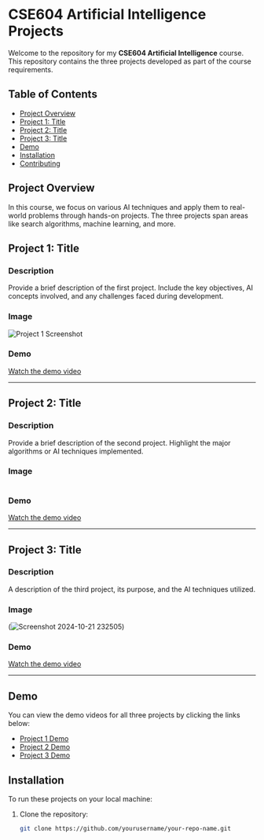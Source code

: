 # CSE604 Artificial Intelligence Projects

Welcome to the repository for my **CSE604 Artificial Intelligence** course. This repository contains the three projects developed as part of the course requirements.

## Table of Contents
- [Project Overview](#project-overview)
- [Project 1: Title](#project-1-title)
- [Project 2: Title](#project-2-title)
- [Project 3: Title](#project-3-title)
- [Demo](#demo)
- [Installation](#installation)
- [Contributing](#contributing)

## Project Overview

In this course, we focus on various AI techniques and apply them to real-world problems through hands-on projects. The three projects span areas like search algorithms, machine learning, and more.

## Project 1: Title
### Description
Provide a brief description of the first project. Include the key objectives, AI concepts involved, and any challenges faced during development.

### Image
![Project 1 Screenshot](link-to-image)

### Demo
[Watch the demo video](link-to-demo)

---

## Project 2: Title
### Description
Provide a brief description of the second project. Highlight the major algorithms or AI techniques implemented.

### Image
![]()

### Demo
[Watch the demo video](link-to-demo)

---

## Project 3: Title
### Description
A description of the third project, its purpose, and the AI techniques utilized.

### Image
(![Screenshot 2024-10-21 232505](https://github.com/user-attachments/assets/860abd0a-ba10-4bff-836c-dc7ea95a6dc0))

### Demo
[Watch the demo video](link-to-demo)

---

## Demo

You can view the demo videos for all three projects by clicking the links below:

- [Project 1 Demo](link-to-project1-demo)
- [Project 2 Demo](link-to-project2-demo)
- [Project 3 Demo](link-to-project3-demo)

## Installation

To run these projects on your local machine:

1. Clone the repository:
   ```bash
   git clone https://github.com/yourusername/your-repo-name.git
